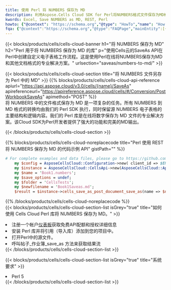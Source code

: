 ```yaml
---
title: 使用 Perl 将 NUMBERS 保存为 MD
description: 利用Aspose.Cells Cloud SDK for Perl将NUMBERS格式文件保存为MD格式文件。
kwords: Excel, Save NUMBERS as MD, REST, Perl
howto: {"@context": "https://schema.org","@type": "HowTo","name": "How to save NUMBERS as MD using the Cells Cloud Perl library.","description": "How to save NUMBERS as MD using the Cells Cloud Perl library.","image": {"@type": "ImageObject"},"url": "/perl/saveas/numbers-to-md/","step": [{ "@type": "HowToStep","name": "How to save NUMBERS as MD using the Cells Cloud Perl library. step 1", "image": {"@type": "ImageObject",},"url": "/perl/saveas/numbers-to-md/","text": "Register an account at <a href='https://dashboard.aspose.cloud/'>Dashboard</a> to get free API quota & authorization details",},{ "@type": "HowToStep","name": "How to save NUMBERS as MD using the Cells Cloud Perl library. step 1", "image": {"@type": "ImageObject",},"url": "/perl/saveas/numbers-to-md/","text": "Install Perl library and add the reference (import the library) to your project.",},{ "@type": "HowToStep","name": "How to save NUMBERS as MD using the Cells Cloud Perl library. step 1", "image": {"@type": "ImageObject",},"url": "/perl/saveas/numbers-to-md/","text": "Open the source file in Perl.",},{ "@type": "HowToStep","name": "How to save NUMBERS as MD using the Cells Cloud Perl library. step 1", "image": {"@type": "ImageObject",},"url": "/perl/saveas/numbers-to-md/","text": "Call post_workbook_save_as method to get the resultant stream",}, ],"supply": {"@type": "HowToSupply","name": "document"},"tool": [{"@type": "HowToTool","name": "VIM, Visual Studio Code, Eclipse"},{"@type": "HowToTool","name": "Aspose Cells"}],"totalTime": "PT6M"}
fqa: {"@context":"https://schema.org","@type":"FAQPage","mainEntity":[{"@type":"Question","name":"Why save file as other formats file in C# using REST API?","acceptedAnswer":{"@type":"Answer","text":"Documents are encoded in many ways, and some files may be incompatible with the software you use. To open and read such files, just save them as appropriate file formats.<br/><ol><li>Install .NET SDK and add the reference (import the library) to your project.</li><li>Open the source file in C# using REST API.</li><li>Call the PostWorkbookSaveAsRequest() method, passing an output filename with required extension.</li><li>Get the result of save as a separate file.</li></ol>"}},{"@type":"Question","name":"What file formats can I save as with your C# library?","acceptedAnswer":{"@type":"Answer","text":"We support a variety of file formats for conversion using .NET library, including XLSX, Excel, xls , PDF, CSV, HTML, Markdown, XML, PNG, JPG, TIFF, Json, TXT and many more."}},{"@type":"Question","name":"What is the maximum allowed file size for conversion using this .NET library?","acceptedAnswer":{"@type":"Answer","text":"There are no file size limits for format conversions using .NET library."}}]}
---
```

{{< blocks/products/cells/cells-cloud-banner h1="将 NUMBERS 保存为 MD" h2="Perl 用于将 NUMBERS 保存为 MD 的库" p="使用Cells云的SaveAs API在Perl中创建自定义电子表格工作流程。这是使用Perl在线将NUMBERS保存为MD和其他文档格式的专业解决方案。" urlsection="saveas/numbers-to-md/" >}}

{{< blocks/products/cells/cells-cloud-section title="将 NUMBERS 文件另存为 Perl 中的 MD" >}}
{{% blocks/products/cells/cells-cloud-api-reference apiurl="https://api.aspose.cloud/v3.0/cells/{name}/SaveAs" apireferenceurl="https://apireference.aspose.cloud/cells/#/Conversion/PostWorkbookSaveAs" apimethod="POST" %}}
<br/>
将 NUMBERS 中的文件格式保存为 MD 是一项复杂的任务。所有 NUMBERS 到 MD 格式的转换均由我们的 Perl SDK 执行，同时保留源 NUMBERS 电子表格的主要结构和逻辑内容。我们的 Perl 库是在线将数字保存为 MD 文件的专业解决方案。该Cloud SDK为Perl开发者提供了强大的功能和完美的MD输出。

{{< /blocks/products/cells/cells-cloud-section >}}

{{% blocks/products/cells/cells-cloud-noreplacecode title="Perl 使用 REST 将 NUMBERS 保存为 MD 的代码示例 API" gistPath="" %}}
  
```perl
# For complete examples and data files, please go to https://github.com/aspose-cells-cloud/aspose-cells-cloud-perl/
    my $config = AsposeCellsCloud::Configuration->new( client_id => $ENV{'ProductClientId'}, client_secret => $ENV{'ProductClientSecret'});
    my $instance = AsposeCellsCloud::CellsApi->new(AsposeCellsCloud::ApiClient->new( $config));
    my $name = 'Book1.numbers';
    my $save_options = undef;
    my $folder = 'CellsTests';
    my $newfilename = 'Book1Saveas.md';
    $result = $instance->cells_save_as_post_document_save_as(name => $name,save_options => $save_options, newfilename => $newfilename, folder => $folder);
```
  
{{% /blocks/products/cells/cells-cloud-noreplacecode %}}
<br/>
{{< blocks/products/cells/cells-cloud-section-list isGrey="true" title="如何使用 Cells Cloud Perl 库将 NUMBERS 保存为 MD。" >}}
<li>注册一个帐户<a href="https://dashboard.aspose.cloud/">仪表板</a>获取免费API配额和授权详细信息</li>
<li>安装 Perl 库并将引用（导入库）添加到您的项目中。</li>
<li>打开Perl中的源文件。</li>
<li>呼叫帖子_作业簿_save_as 方法来获取结果流</li>
{{< /blocks/products/cells/cells-cloud-section-list >}}

{{< blocks/products/cells/cells-cloud-section-list isGrey="true" title="系统要求" >}}
<li>Perl 5</li>
{{< /blocks/products/cells/cells-cloud-section-list >}}
